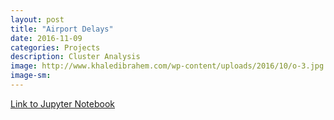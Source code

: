 ```yaml
---
layout: post
title: "Airport Delays"
date: 2016-11-09
categories: Projects
description: Cluster Analysis
image: http://www.khaledibrahem.com/wp-content/uploads/2016/10/o-3.jpg
image-sm:
---
```




[Link to Jupyter Notebook](https://github.com/AndrewJeong89/GA-DSI/blob/master/projects/projects-weekly/project-07/starter-code/project7-%20Airport%20-%20AJ.ipynb)
